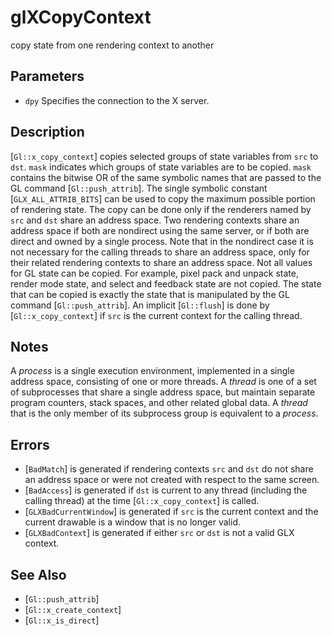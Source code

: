 # glXCopyContext
copy state from one rendering context to another

## Parameters
- `dpy`
  Specifies the connection to the X server.

## Description
[`Gl::x_copy_context`] copies selected groups of state variables from
  `src` to `dst`. `mask` indicates which groups of state variables are
  to be copied. `mask` contains the bitwise OR of the same symbolic
  names that are passed to the GL command [`Gl::push_attrib`]. The
  single symbolic constant [`GLX_ALL_ATTRIB_BITS`] can be used to copy
  the maximum possible portion of rendering state.
The copy can be done only if the renderers named by `src` and `dst`
  share an address space. Two rendering contexts share an address space
  if both are nondirect using the same server, or if both are direct and
  owned by a single process. Note that in the nondirect case it is not
  necessary for the calling threads to share an address space, only for
  their related rendering contexts to share an address space.
Not all values for GL state can be copied. For example, pixel pack and
  unpack state, render mode state, and select and feedback state are not
  copied. The state that can be copied is exactly the state that is
  manipulated by the GL command [`Gl::push_attrib`].
An implicit [`Gl::flush`] is done by [`Gl::x_copy_context`] if `src`
  is the current context for the calling thread.

## Notes

A *process* is a single execution environment, implemented in a single
  address space, consisting of one or more threads.
A *thread* is one of a set of subprocesses that share a single address
  space, but maintain separate program counters, stack spaces, and other
  related global data. A *thread* that is the only member of its
  subprocess group is equivalent to a *process*.

## Errors
- [`BadMatch`] is generated if rendering contexts `src` and `dst` do not
  share an address space or were not created with respect to the same
  screen.
- [`BadAccess`] is generated if `dst` is current to any thread
  (including the calling thread) at the time [`Gl::x_copy_context`] is
  called.
- [`GLXBadCurrentWindow`] is generated if `src` is the current context
  and the current drawable is a window that is no longer valid.
- [`GLXBadContext`] is generated if either `src` or `dst` is not a valid
  GLX context.

## See Also
- [`Gl::push_attrib`]
- [`Gl::x_create_context`]
- [`Gl::x_is_direct`]
